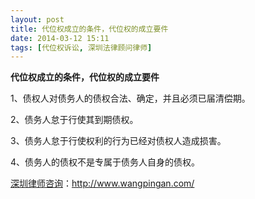```yaml
---
layout: post
title: 代位权成立的条件，代位权的成立要件
date: 2014-03-12 15:11
tags: [代位权诉讼, 深圳法律顾问律师]
---
```

<strong>代位权成立的条件，代位权的成立要件</strong>

1、债权人对债务人的债权合法、确定，并且必须已届清偿期。

2、债务人怠于行使其到期债权。

3、债务人怠于行使权利的行为已经对债权人造成损害。

4、债务人的债权不是专属于债务人自身的债权。

<a href="http://www.wangpingan.com/">深圳律师咨询</a>：<a href="http://www.wangpingan.com/">http://www.wangpingan.com/</a>

